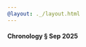 ```yaml
---
@layout: ._/layout.html
---
```

#### Chronology § Sep 2025

<!-- @include 2025/09/fl-AURA-da.md @layout: ._/article.html -->
